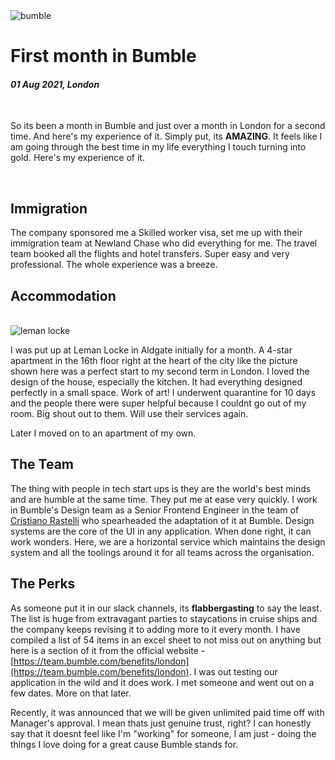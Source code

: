 <img class="img img--grow img--left" loading="lazy" src='/posts/blog/bumble.jpg' alt='bumble' title='bumble' />

# First month in Bumble

#### _01 Aug 2021, London_

&nbsp;

So its been a month in Bumble and just over a month in London for a second time.
And here's my experience of it. Simply put, its **AMAZING**. It feels like I am
going through the best time in my life everything I touch turning into gold.
Here's my experience of it.

<br />

## Immigration

The company sponsored me a Skilled worker visa, set me up with their immigration
team at Newland Chase who did everything for me. The travel team booked all the
flights and hotel transfers. Super easy and very professional. The whole
experience was a breeze.

## Accommodation

<br />
<img class="img img--grow img--left" loading="lazy" src='/posts/blog/leman-locke.jpg' alt='leman locke' title='leman locke' />

I was put up at Leman Locke in Aldgate initially for a month. A 4-star apartment
in the 16th floor right at the heart of the city like the picture shown here was
a perfect start to my second term in London. I loved the design of the house,
especially the kitchen. It had everything designed perfectly in a small space.
Work of art! I underwent quarantine for 10 days and the people there were super
helpful because I couldnt go out of my room. Big shout out to them. Will use
their services again.

Later I moved on to an apartment of my own.

## The Team

The thing with people in tech start ups is they are the world's best minds and
are humble at the same time. They put me at ease very quickly. I work in
Bumble's Design team as a Senior Frontend Engineer in the team of
[Cristiano Rastelli](https://www.linkedin.com/in/didoo/) who spearheaded the
adaptation of it at Bumble. Design systems are the core of the UI in any
application. When done right, it can work wonders. Here, we are a horizontal
service which maintains the design system and all the toolings around it for all
teams across the organisation.

## The Perks

As someone put it in our slack channels, its **flabbergasting** to say the
least. The list is huge from extravagant parties to staycations in cruise ships
and the company keeps revising it to adding more to it every month. I have
compiled a list of 54 items in an excel sheet to not miss out on anything but
here is a section of it from the official website -
[https://team.bumble.com/benefits/london](https://team.bumble.com/benefits/london).
I was out testing our application in the wild and it does work. I met someone
and went out on a few dates. More on that later.

Recently, it was announced that we will be given unlimited paid time off with
Manager's approval. I mean thats just genuine trust, right? I can honestly say
that it doesnt feel like I'm "working" for someone, I am just - doing the things
I love doing for a great cause Bumble stands for.
